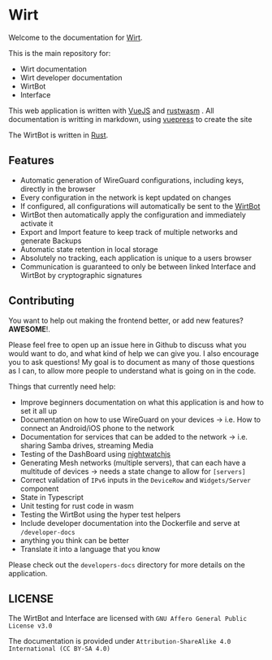 # Wirt

Welcome to the documentation for [Wirt](https://wirt.network).

This is the main repository for:

- Wirt documentation
- Wirt developer documentation
- WirtBot
- Interface

This web application is written with [VueJS](https://vuejs.org/) and [rustwasm](https://rustwasm.github.io/docs/book/) .
All documentation is writting in markdown, using [vuepress](vuepress.vuejs.org/) to create the site

The WirtBot is written in [Rust](https://www.rust-lang.org/).

## Features

- Automatic generation of WireGuard configurations, including keys, directly in the browser
- Every configuration in the network is kept updated on changes
- If configured, all configurations will automatically be sent to the [WirtBot](https://github.com/b-m-f/wirt/WirtBot)
- WirtBot then automatically apply the configuration and immediately activate it
- Export and Import feature to keep track of multiple networks and generate Backups
- Automatic state retention in local storage
- Absolutely no tracking, each application is unique to a users browser
- Communication is guaranteed to only be between linked Interface and WirtBot by cryptographic signatures

## Contributing

You want to help out making the frontend better, or add new features? **AWESOME**!.

Please feel free to open up an issue here in Github to discuss what you would want to do, and what kind of help we can give you.
I also encourage you to ask questions! My goal is to document as many of those questions as I can, to allow more people to understand what is going on in the code.

Things that currently need help:

- Improve beginners documentation on what this application is and how to set it all up
- Documentation on how to use WireGuard on your devices -> i.e. How to connect an Android/iOS phone to the network
- Documentation for services that can be added to the network -> i.e. sharing Samba drives, streaming Media
- Testing of the DashBoard using [nightwatchjs](nightwatchjs.org/)
- Generating Mesh networks (multiple servers), that can each have a multitude of devices -> needs a state change to allow for `[servers]`
- Correct validation of `IPv6` inputs in the `DeviceRow` and `Widgets/Server` component
- State in Typescript
- Unit testing for rust code in wasm
- Testing the WirtBot using the hyper test helpers
- Include developer documentation into the Dockerfile and serve at `/developer-docs`
- anything you think can be better
- Translate it into a language that you know

Please check out the `developers-docs` directory for more details on the application.

## LICENSE

The WirtBot and Interface are licensed with `GNU Affero General Public License v3.0`

The documentation is provided under `Attribution-ShareAlike 4.0 International (CC BY-SA 4.0)`
